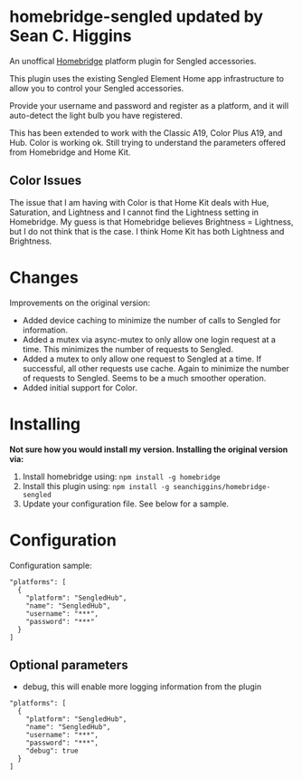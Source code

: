 # homebridge-sengled updated by Sean C. Higgins
An unoffical [Homebridge](https://github.com/nfarina/homebridge) platform plugin for Sengled accessories.

This plugin uses the existing Sengled Element Home app infrastructure to allow you to control your Sengled accessories.

Provide your username and password and register as a platform, and it will auto-detect the light bulb you have registered.

This has been extended to work with the Classic A19, Color Plus A19, and Hub. Color is working ok. Still trying to
understand the parameters offered from Homebridge and Home Kit.

## Color Issues

The issue that I am having with Color is that Home Kit deals with Hue, Saturation, and Lightness and I cannot find the Lightness setting in Homebridge. My guess is that Homebridge believes Brightness = Lightness, but I do not think that is the case. I think Home Kit has both Lightness and Brightness.

# Changes

Improvements on the original version:

- Added device caching to minimize the number of calls to Sengled for information.
- Added a mutex via async-mutex to only allow one login request at a time. This minimizes the number of requests to Sengled.
- Added a mutex to only allow one request to Sengled at a time. If successful, all other requests use cache. Again to minimize the number of requests to Sengled. Seems to be a much smoother operation.
- Added initial support for Color.

# Installing

**Not sure how you would install my version. Installing the original version via:**

1. Install homebridge using: `npm install -g homebridge`
2. Install this plugin using: `npm install -g seanchiggins/homebridge-sengled`
3. Update your configuration file. See below for a sample.

# Configuration

Configuration sample:

```
"platforms": [
  {
    "platform": "SengledHub",
    "name": "SengledHub",
    "username": "***",
    "password": "***"
  }
]
```

## Optional parameters

- debug, this will enable more logging information from the plugin

```
"platforms": [
  {
    "platform": "SengledHub",
    "name": "SengledHub",
    "username": "***",
    "password": "***",
    "debug": true
  }
]
```
